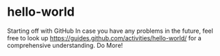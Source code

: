 # hello-world
Starting off with GitHub
In case you have any problems in the future, feel free to look up https://guides.github.com/activities/hello-world/
for a comprehensive understanding.
Do More!
